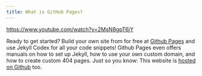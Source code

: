 ```yaml
---
title: What is GitHub Pages?
---
```


https://www.youtube.com/watch?v=2MsN8gpT6jY

Ready to get started? Build your own site from for free at [Github Pages](https://pages.github.com/) and use Jekyll Codex for all your code snippets! Github Pages even offers manuals on how to set up Jekyll, how to use your own custom domain, and how to create custom 404 pages. Just so you know: This website is [hosted on Github](https://github.com/jhvanderschee/jekyllcodex) too.